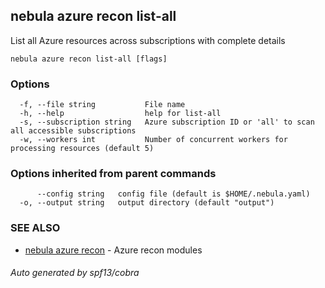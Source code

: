 ## nebula azure recon list-all

List all Azure resources across subscriptions with complete details

```
nebula azure recon list-all [flags]
```

### Options

```
  -f, --file string           File name
  -h, --help                  help for list-all
  -s, --subscription string   Azure subscription ID or 'all' to scan all accessible subscriptions
  -w, --workers int           Number of concurrent workers for processing resources (default 5)
```

### Options inherited from parent commands

```
      --config string   config file (default is $HOME/.nebula.yaml)
  -o, --output string   output directory (default "output")
```

### SEE ALSO

* [nebula azure recon](nebula_azure_recon.md)	 - Azure recon modules

###### Auto generated by spf13/cobra
